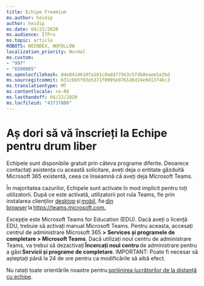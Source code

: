 ```yaml
---
title: Echipe Freemium
ms.author: heidip
author: heidip
ms.date: 04/21/2020
ms.audience: ITPro
ms.topic: article
ROBOTS: NOINDEX, NOFOLLOW
localization_priority: Normal
ms.custom:
- "997"
- "6500005"
ms.openlocfilehash: 8de8414610fa181c0ad477563c5fdb8eaee5a3bd
ms.sourcegitcommit: 631cbb5f03e5371f0995e976536d24e9d13746c3
ms.translationtype: MT
ms.contentlocale: ro-RO
ms.lasthandoff: 04/22/2020
ms.locfileid: "43737808"
---
```

# <a name="id-like-to-sign-up-for-teams-for-free"></a>Aș dori să vă înscrieți la Echipe pentru drum liber

Echipele sunt disponibile gratuit prin câteva programe diferite. Deoarece contactați asistența cu această solicitare, aveți deja o entitate găzduită Microsoft 365 existentă, ceea ce înseamnă că aveți deja Microsoft Teams.

În majoritatea cazurilor, Echipele sunt activate în mod implicit pentru toți utilizatorii. După ce este activată, utilizatorii pot rula Teams, fie prin instalarea clienților [desktop](https://docs.microsoft.com/MicrosoftTeams/get-clients#desktop-client) și [mobil,](https://docs.microsoft.com/MicrosoftTeams/get-clients#mobile-clients) fie [din browser](https://docs.microsoft.com/MicrosoftTeams/get-clients#web-client) la <https://teams.microsoft.com.>

Excepție este Microsoft Teams for Education (EDU). Dacă aveți o licență EDU, trebuie să activați manual Microsoft Teams. Pentru aceasta, accesați centrul de administrare Microsoft 365 **> Services și programele de completare > Microsoft Teams**. Dacă utilizați noul centru de administrare Teams, va trebui să dezactivați **Încercați noul centru** de administrare pentru a găsi **Servicii și programe de completare**. IMPORTANT: Poate fi necesar să așteptați până la 24 de ore pentru ca modificările să aibă efect.

Nu ratați toate orientările noastre pentru [sprijinirea lucrătorilor de la distanță cu echipe](https://docs.microsoft.com/MicrosoftTeams/support-remote-work-with-teams).
